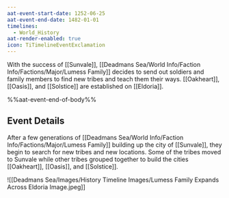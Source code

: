 ```yaml
---
aat-event-start-date: 1252-06-25
aat-event-end-date: 1482-01-01
timelines:
  - World_History
aat-render-enabled: true
icon: TiTimelineEventExclamation
---
```

With the success of [[Sunvale]], [[Deadmans Sea/World Info/Faction Info/Factions/Major/Lumess Family]] decides to send out soldiers and family members to find new tribes and teach them their ways. [[Oakheart]], [[Oasis]], and [[Solstice]] are established on [[Eldoria]].

%%aat-event-end-of-body%%

## Event Details
After a few generations of [[Deadmans Sea/World Info/Faction Info/Factions/Major/Lumess Family]] building up the city of [[Sunvale]], they begin to search for new tribes and new locations. Some of the tribes moved to Sunvale while other tribes grouped together to build the cities [[Oakheart]], [[Oasis]], and [[Solstice]]. 



![[Deadmans Sea/Images/History Timeline Images/Lumess Family Expands Across Eldoria Image.jpeg]]